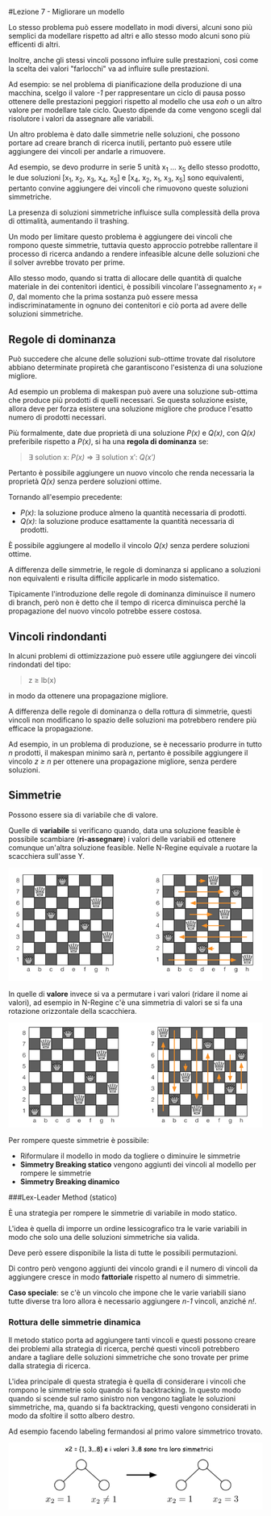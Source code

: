 #Lezione 7 - Migliorare un modello

Lo stesso problema può essere modellato in modi diversi, alcuni sono più semplici da modellare rispetto ad altri e allo stesso modo alcuni sono più efficenti di altri.

Inoltre, anche gli stessi vincoli possono influire sulle prestazioni, così come la scelta dei valori "farlocchi" va ad influire sulle prestazioni.

Ad esempio: se nel problema di pianificazione della produzione di una macchina, scelgo il valore *-1* per rappresentare un ciclo di pausa posso ottenere delle prestazioni peggiori rispetto al modello che usa *eoh* o un altro valore per modellare tale ciclo.
Questo dipende da come vengono scegli dal risolutore i valori da assegnare alle variabili.

Un altro problema è dato dalle simmetrie nelle soluzioni, che possono portare ad creare branch di ricerca inutili, pertanto può essere utile aggiungere dei vincoli per andarle a rimuovere.

Ad esempio, se devo produrre in serie 5 unità x<sub>1</sub> ... x<sub>5</sub> dello stesso prodotto, le due soluzioni [x<sub>1</sub>, x<sub>2</sub>, x<sub>3</sub>, x<sub>4</sub>, x<sub>5</sub>] e [x<sub>4</sub>, x<sub>2</sub>, x<sub>1</sub>, x<sub>3</sub>, x<sub>5</sub>] sono equivalenti, pertanto convine aggiungere dei vincoli che rimuovono queste soluzioni simmetriche.

La presenza di soluzioni simmetriche influisce sulla complessità della prova di ottimalità, aumentando il trashing.

Un modo per limitare questo problema è aggiungere dei vincoli che rompono queste simmetrie, tuttavia questo approccio potrebbe rallentare il processo di ricerca andando a rendere infeasible alcune delle soluzioni che il solver avrebbe trovato per prime.

Allo stesso modo, quando si tratta di allocare delle quantità di qualche materiale in dei contenitori identici, è possibili vincolare l'assegnamento *x<sub>1</sub> = 0*, dal momento che la prima sostanza può essere messa indiscriminatamente in ognuno dei contenitori e ciò porta ad avere delle soluzioni simmetriche.

## Regole di dominanza

Può succedere che alcune delle soluzioni sub-ottime trovate dal risolutore abbiano determinate propiretà che garantiscono l'esistenza di una soluzione migliore.

Ad esempio un problema di makespan può avere una soluzione sub-ottima che produce più prodotti di quelli necessari. Se questa soluzione esiste, allora deve per forza esistere una soluzione migliore che produce l'esatto numero di prodotti necessari.

Più formalmente, date due proprietà di una soluzione *P(x)* e *Q(x)*, con *Q(x)* preferibile rispetto a *P(x)*, si ha una **regola di dominanza** se:

> ∃ solution x: *P(x)* ⇒ ∃ solution x′: *Q(x′)*

Pertanto è possibile aggiungere un nuovo vincolo che renda necessaria la proprietà *Q(x)* senza perdere soluzioni ottime.

Tornando all'esempio precedente:

- *P(x)*: la soluzione produce almeno la quantità necessaria di prodotti.
- *Q(x)*: la soluzione produce esattamente la quantità necessaria di prodotti.

È possibile aggiungere al modello il vincolo *Q(x)* senza perdere soluzioni ottime.

A differenza delle simmetrie, le regole di dominanza si applicano a soluzioni non equivalenti e risulta difficile applicarle in modo sistematico.

Tipicamente l'introduzione delle regole di dominanza diminuisce il numero di branch, però non è detto che il tempo di ricerca diminuisca perché la propagazione del nuovo vincolo potrebbe essere costosa.

## Vincoli rindondanti

In alcuni problemi di ottimizzazione può essere utile aggiungere dei vincoli rindondati del tipo:

> z ≥ lb(x)

in modo da ottenere una propagazione migliore.

A differenza delle regole di dominanza o della rottura di simmetrie, questi vincoli non modificano lo spazio delle soluzioni ma potrebbero rendere più efficace la propagazione.

Ad esempio, in un problema di produzione, se è necessario produrre in tutto *n* prodotti, il makespan minimo sarà *n*, pertanto è possibile aggiungere il vincolo *z ≥ n* per ottenere una propagazione migliore, senza perdere soluzioni. 

## Simmetrie

Possono essere sia di variabile che di valore.

Quelle di **variabile** si verificano quando, data una soluzione feasible è possibile scambiare (**ri-assegnare**) i valori delle variabili ed ottenere comunque un'altra soluzione feasible.
Nelle N-Regine equivale a ruotare la scacchiera sull'asse Y.

![](./immagini/l7-nregine-var.png)

In quelle di **valore** invece si va a permutare i vari valori (ridare il nome ai valori), ad esempio in N-Regine c'è una simmetria di valori se si fa una rotazione orizzontale della scacchiera.

![](./immagini/l7-nregine-val.png)

Per rompere queste simmetrie è possibile:

- Riformulare il modello in modo da togliere o diminuire le simmetrie
- **Simmetry Breaking statico** vengono aggiunti dei vincoli al modello per rompere le simmetrie
- **Simmetry Breaking dinamico**

###Lex-Leader Method (statico)

È una strategia per rompere le simmetrie di variabile in modo statico.

L'idea è quella di imporre un ordine lessicografico tra le varie variabili in modo che solo una delle soluzioni simmetriche sia valida.

Deve però essere disponibile la lista di tutte le possibili permutazioni.

Di contro però vengono aggiunti dei vincolo grandi e il numero di vincoli da aggiungere cresce in modo **fattoriale** rispetto al numero di simmetrie.

**Caso speciale**: se c'è un vincolo che impone che le varie variabili siano tutte diverse tra loro allora è necessario aggiungere *n-1* vincoli, anziché *n!*.

### Rottura delle simmetrie dinamica

Il metodo statico porta ad aggiungere tanti vincoli e questi possono creare dei problemi alla strategia di ricerca, perché questi vincoli potrebbero andare a tagliare delle soluzioni simmetriche che sono trovate per prime dalla strategia di ricerca.

L'idea principale di questa strategia è quella di considerare i vincoli che rompono le simmetrie solo quando si fa backtracking.
In questo modo quando si scende sul ramo sinistro non vengono tagliate le soluzioni simmetriche, ma, quando si fa backtracking, questi vengono considerati in modo da sfoltire il sotto albero destro.

Ad esempio facendo labeling fermandosi al primo valore simmetrico trovato.

![](./immagini/l7-dynamic.png)